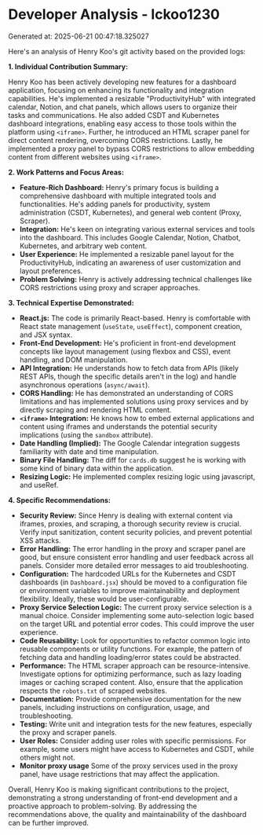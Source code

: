 # Developer Analysis - lckoo1230
Generated at: 2025-06-21 00:47:18.325027

Here's an analysis of Henry Koo's git activity based on the provided logs:

**1. Individual Contribution Summary:**

Henry Koo has been actively developing new features for a dashboard application, focusing on enhancing its functionality and integration capabilities.  He's implemented a resizable "ProductivityHub" with integrated calendar, Notion, and chat panels, which allows users to organize their tasks and communications.  He also added CSDT and Kubernetes dashboard integrations, enabling easy access to those tools within the platform using `<iframe>`. Further, he introduced an HTML scraper panel for direct content rendering, overcoming CORS restrictions. Lastly, he implemented a proxy panel to bypass CORS restrictions to allow embedding content from different websites using `<iframe>`.

**2. Work Patterns and Focus Areas:**

*   **Feature-Rich Dashboard:** Henry's primary focus is building a comprehensive dashboard with multiple integrated tools and functionalities.  He's adding panels for productivity, system administration (CSDT, Kubernetes), and general web content (Proxy, Scraper).
*   **Integration:**  He's keen on integrating various external services and tools into the dashboard. This includes Google Calendar, Notion, Chatbot, Kubernetes, and arbitrary web content.
*   **User Experience:**  He implemented a resizable panel layout for the ProductivityHub, indicating an awareness of user customization and layout preferences.
*   **Problem Solving:** Henry is actively addressing technical challenges like CORS restrictions using proxy and scraper approaches.

**3. Technical Expertise Demonstrated:**

*   **React.js:**  The code is primarily React-based.  Henry is comfortable with React state management (`useState`, `useEffect`), component creation, and JSX syntax.
*   **Front-End Development:**  He's proficient in front-end development concepts like layout management (using flexbox and CSS), event handling, and DOM manipulation.
*   **API Integration:** He understands how to fetch data from APIs (likely REST APIs, though the specific details aren't in the log) and handle asynchronous operations (`async/await`).
*   **CORS Handling:** He has demonstrated an understanding of CORS limitations and has implemented solutions using proxy services and by directly scraping and rendering HTML content.
*   **`<iframe>` Integration:** He knows how to embed external applications and content using iframes and understands the potential security implications (using the `sandbox` attribute).
*   **Date Handling (Implied):** The Google Calendar integration suggests familiarity with date and time manipulation.
*   **Binary File Handling:** The diff for `cards.db` suggest he is working with some kind of binary data within the application.
*   **Resizing Logic:** He implemented complex resizing logic using javascript, and useRef.

**4. Specific Recommendations:**

*   **Security Review:** Since Henry is dealing with external content via iframes, proxies, and scraping, a thorough security review is crucial.  Verify input sanitization, content security policies, and prevent potential XSS attacks.
*   **Error Handling:**  The error handling in the proxy and scraper panel are good, but ensure consistent error handling and user feedback across all panels. Consider more detailed error messages to aid troubleshooting.
*   **Configuration:** The hardcoded URLs for the Kubernetes and CSDT dashboards (in `Dashboard.jsx`) should be moved to a configuration file or environment variables to improve maintainability and deployment flexibility.  Ideally, these would be user-configurable.
*   **Proxy Service Selection Logic:**  The current proxy service selection is a manual choice.  Consider implementing some auto-selection logic based on the target URL and potential error codes.  This could improve the user experience.
*   **Code Reusability:**  Look for opportunities to refactor common logic into reusable components or utility functions.  For example, the pattern of fetching data and handling loading/error states could be abstracted.
*   **Performance:** The HTML scraper approach can be resource-intensive. Investigate options for optimizing performance, such as lazy loading images or caching scraped content.  Also, ensure that the application respects the `robots.txt` of scraped websites.
*   **Documentation:** Provide comprehensive documentation for the new panels, including instructions on configuration, usage, and troubleshooting.
*   **Testing:** Write unit and integration tests for the new features, especially the proxy and scraper panels.
*   **User Roles:** Consider adding user roles with specific permissions. For example, some users might have access to Kubernetes and CSDT, while others might not.
*   **Monitor proxy usage** Some of the proxy services used in the proxy panel, have usage restrictions that may affect the application.

Overall, Henry Koo is making significant contributions to the project, demonstrating a strong understanding of front-end development and a proactive approach to problem-solving. By addressing the recommendations above, the quality and maintainability of the dashboard can be further improved.
